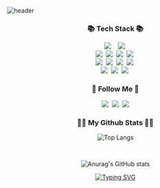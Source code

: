 ![header](https://capsule-render.vercel.app/api?type=wave&color=auto&height=120&section=header&text=Choi's%20GitHub&fontSize=70)
<h3 align="center">📚 Tech Stack 📚</h3>

<p align="center">
  <img src="https://img.shields.io/badge/Java-007396?style=flat-square&logo=Java&logoColor=white"/>&nbsp
  &nbsp 
  <img src="https://img.shields.io/badge/Javascript-ffb13b?style=flat-square&logo=javascript&logoColor=white"/></a>&nbsp 
  <br>
  <img src="https://img.shields.io/badge/Spring-6DB33F?style=flat-square&logo=Spring&logoColor=white"/></a>&nbsp
  <img src="https://img.shields.io/badge/SpringBoot-6DB33F?style=flat-square&logo=SpringBoot&logoColor=white"/></a>&nbsp 
  <img src="https://img.shields.io/badge/Node.js-339933?style=flat-square&logo=Node.js&logoColor=white"/></a>&nbsp
  <img src="https://img.shields.io/badge/Express-000000?style=flat-square&logo=Express&logoColor=white"/></a>&nbsp
  <br>
  <img src="https://img.shields.io/badge/oracle-F80000?style=flat-square&logo=Oracle&logoColor=white"></a>&nbsp
  <img src="https://img.shields.io/badge/mysql-4479A1?style=flat-square&logo=mysql&logoColor=white"></a>&nbsp
  <img src="https://img.shields.io/badge/mariaDB-003545?style=flat-square&logo=mariaDB&logoColor=white"></a>&nbsp
  <img src="https://img.shields.io/badge/mongoDB-47A248?style=flat-square&logo=MongoDB&logoColor=white"></a>&nbsp
  
  <br>
  <img src="https://img.shields.io/badge/AWS-232F3E?style=flat-square&logo=AmazonAWS&logoColor=white"/></a>&nbsp 
  <img src="https://img.shields.io/badge/NCP-03C75A?style=flat-square&logo=Naver&logoColor=white"/></a>&nbsp 
  <img src="https://img.shields.io/badge/Docker-2496ED?style=flat-square&logo=Docker&logoColor=white"/></a>&nbsp 
  
  
</p>


<h3 align="center">🌈 Follow Me 🌈</h3>
<p align="center">
  <a href="https://velog.io/@hyeinisfree"><img src="https://img.shields.io/badge/Tech%20Blog-11B48A?style=flat-square&logo=Vimeo&logoColor=white&link=https://velog.io/@hyeinisfree"/></a>&nbsp
  <a href="https://www.instagram.com/dev.dobby/"><img src="https://img.shields.io/badge/Instagram-E4405F?style=flat-square&logo=Instagram&logoColor=white&link=https://www.instagram.com/hye_inisfree/"/></a>&nbsp
  <a href="mailto:kimhyein7110@gmail.com"><img src="https://img.shields.io/badge/Gmail-d14836?style=flat-square&logo=Gmail&logoColor=white&link=kimhyein7110@gmail.com"/></a>
</p>

<div align="center">
<h3 align="center">👩‍💻 My Github Stats 👩‍💻</h3>

![Top Langs](https://github-readme-stats.vercel.app/api/top-langs/?username=choi00105&layout=compact&theme=dracula)

<br>

![Anurag's GitHub stats](https://github-readme-stats.vercel.app/api?username=choi00105&show_icons=true&theme=radical)



[![Typing SVG](https://readme-typing-svg.herokuapp.com/?color=000000&lines=do_coding...&font=Agdasima&size=30)](https://git.io/typing-svg)
</div>


<!--


Here are some ideas to get you started:

- 🔭 I’m currently working on ...
- 🌱 I’m currently learning ...
- 👯 I’m looking to collaborate on ...
- 🤔 I’m looking for help with ...
- 💬 Ask me about ...
- 📫 How to reach me: ...
- 😄 Pronouns: ...
- ⚡ Fun fact: ...
-->
